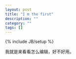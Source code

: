 ```yaml
---
layout: post
title: "I m the first"
description: ""
category: ""
tags: []
---
```

{% include JB/setup %}

我就是来看看怎么编辑，好不好用。
